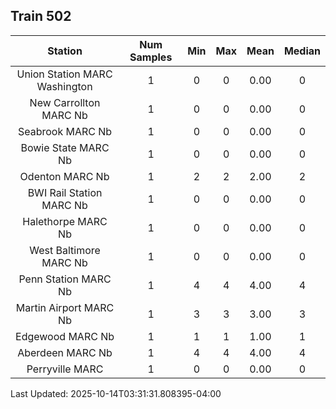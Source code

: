 ## Train 502

| Station | Num Samples | Min | Max | Mean | Median |
| :-----: | :---------: | :-: | :-: | :--: | :----: |
| Union Station MARC Washington | 1 | 0 | 0 | 0.00 | 0 |
| New Carrollton MARC Nb | 1 | 0 | 0 | 0.00 | 0 |
| Seabrook MARC Nb | 1 | 0 | 0 | 0.00 | 0 |
| Bowie State MARC Nb | 1 | 0 | 0 | 0.00 | 0 |
| Odenton MARC Nb | 1 | 2 | 2 | 2.00 | 2 |
| BWI Rail Station MARC Nb | 1 | 0 | 0 | 0.00 | 0 |
| Halethorpe MARC Nb | 1 | 0 | 0 | 0.00 | 0 |
| West Baltimore MARC Nb | 1 | 0 | 0 | 0.00 | 0 |
| Penn Station MARC Nb | 1 | 4 | 4 | 4.00 | 4 |
| Martin Airport MARC Nb | 1 | 3 | 3 | 3.00 | 3 |
| Edgewood MARC Nb | 1 | 1 | 1 | 1.00 | 1 |
| Aberdeen MARC Nb | 1 | 4 | 4 | 4.00 | 4 |
| Perryville MARC | 1 | 0 | 0 | 0.00 | 0 |


Last Updated: 2025-10-14T03:31:31.808395-04:00